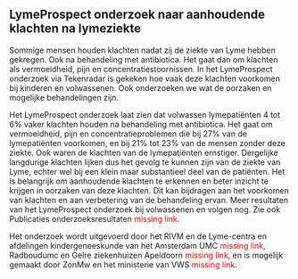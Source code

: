 ## LymeProspect onderzoek naar aanhoudende klachten na lymeziekte 
Sommige mensen houden klachten nadat zij de ziekte van Lyme hebben gekregen. Ook na behandeling met antibiotica. Het gaat dan om klachten als vermoeidheid, pijn en concentratiestoornissen. In het LymeProspect onderzoek via Tekenradar is gekeken hoe vaak deze klachten voorkomen bij kinderen en volwassenen. Ook onderzoeken we wat de oorzaken en mogelijke behandelingen zijn.

Het LymeProspect onderzoek laat zien dat volwassen lymepatiënten 4 tot 6% vaker klachten houden na behandeling met antibiotica. Het gaat om vermoeidheid, pijn en concentratieproblemen die bij 27% van de lymepatiënten voorkomen, en bij 21% tot 23% van de mensen zonder deze ziekte. Ook waren de klachten van de lymepatiënten ernstiger. Dergelijke langdurige klachten lijken dus het gevolg te kunnen zijn van de ziekte van Lyme, echter wel bij een klein maar substantieel deel van de patiënten. Het is belangrijk om aanhoudende klachten te erkennen en beter inzicht te krijgen in oorzaken van deze klachten. Dit kan bijdragen aan het voorkomen van klachten en aan verbetering van de behandeling ervan. Meer resultaten van het LymeProspect onderzoek bij volwassenen en volgen nog. Zie ook Publicaties onderzoeksresultaten <span style="color:red">missing link</span>.

Het onderzoek wordt uitgevoerd door het RIVM en de Lyme-centra en afdelingen kindergeneeskunde van het Amsterdam UMC <span style="color:red">missing link</span>, Radboudumc en Gelre ziekenhuizen Apeldoorn <span style="color:red">missing link</span>, en is mogelijk gemaakt door ZonMw en het ministerie van VWS <span style="color:red">missing link</span>.
